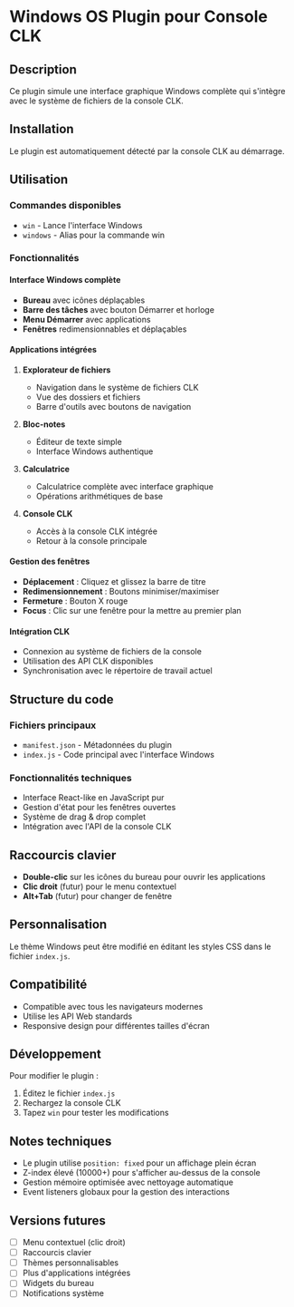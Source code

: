 # Windows OS Plugin pour Console CLK

## Description
Ce plugin simule une interface graphique Windows complète qui s'intègre avec le système de fichiers de la console CLK.

## Installation
Le plugin est automatiquement détecté par la console CLK au démarrage.

## Utilisation

### Commandes disponibles
- `win` - Lance l'interface Windows
- `windows` - Alias pour la commande win

### Fonctionnalités

#### Interface Windows complète
- **Bureau** avec icônes déplaçables
- **Barre des tâches** avec bouton Démarrer et horloge
- **Menu Démarrer** avec applications
- **Fenêtres** redimensionnables et déplaçables

#### Applications intégrées
1. **Explorateur de fichiers**
   - Navigation dans le système de fichiers CLK
   - Vue des dossiers et fichiers
   - Barre d'outils avec boutons de navigation

2. **Bloc-notes**
   - Éditeur de texte simple
   - Interface Windows authentique

3. **Calculatrice**
   - Calculatrice complète avec interface graphique
   - Opérations arithmétiques de base

4. **Console CLK**
   - Accès à la console CLK intégrée
   - Retour à la console principale

#### Gestion des fenêtres
- **Déplacement** : Cliquez et glissez la barre de titre
- **Redimensionnement** : Boutons minimiser/maximiser
- **Fermeture** : Bouton X rouge
- **Focus** : Clic sur une fenêtre pour la mettre au premier plan

#### Intégration CLK
- Connexion au système de fichiers de la console
- Utilisation des API CLK disponibles
- Synchronisation avec le répertoire de travail actuel

## Structure du code

### Fichiers principaux
- `manifest.json` - Métadonnées du plugin
- `index.js` - Code principal avec l'interface Windows

### Fonctionnalités techniques
- Interface React-like en JavaScript pur
- Gestion d'état pour les fenêtres ouvertes
- Système de drag & drop complet
- Intégration avec l'API de la console CLK

## Raccourcis clavier
- **Double-clic** sur les icônes du bureau pour ouvrir les applications
- **Clic droit** (futur) pour le menu contextuel
- **Alt+Tab** (futur) pour changer de fenêtre

## Personnalisation
Le thème Windows peut être modifié en éditant les styles CSS dans le fichier `index.js`.

## Compatibilité
- Compatible avec tous les navigateurs modernes
- Utilise les API Web standards
- Responsive design pour différentes tailles d'écran

## Développement
Pour modifier le plugin :
1. Éditez le fichier `index.js`
2. Rechargez la console CLK
3. Tapez `win` pour tester les modifications

## Notes techniques
- Le plugin utilise `position: fixed` pour un affichage plein écran
- Z-index élevé (10000+) pour s'afficher au-dessus de la console
- Gestion mémoire optimisée avec nettoyage automatique
- Event listeners globaux pour la gestion des interactions

## Versions futures
- [ ] Menu contextuel (clic droit)
- [ ] Raccourcis clavier
- [ ] Thèmes personnalisables
- [ ] Plus d'applications intégrées
- [ ] Widgets du bureau
- [ ] Notifications système
